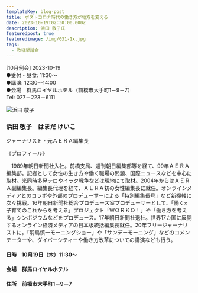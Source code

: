 ```yaml
---
templateKey: blog-post
title: ポストコロナ時代の働き方が地方を変える
date: 2023-10-19T02:30:00.000Z
description: 浜田 敬子氏
featuredpost: true
featuredimage: /img/031-1x.jpg
tags:
  - 政経懇話会
---
```

\[10月例会] 2023-10-19<br />
●受付・昼食: 11:30〜<br />
●講演: 12:30〜14:00<br />
●会場　群馬ロイヤルホテル（前橋市大手町1－9－7）<br />
Tel: 027－223－6111<br />

![浜田 敬子](/img/031-1x.jpg "浜田 敬子　はまだ けいこ")

### 浜田 敬子　はまだ けいこ

ジャーナリスト・元ＡＥＲＡ編集長

《プロフィール》

　1989年朝日新聞社入社。前橋支局、週刊朝日編集部等を経て、99年ＡＥＲＡ編集部。記者として女性の生き方や働く職場の問題、国際ニュースなどを中心に取材。米同時多発テロやイラク戦争などは現地にて取材。2004年からはＡＥＲＡ副編集長。編集長代理を経て、ＡＥＲＡ初の女性編集長に就任。オンラインメディアとのコラボや外部のプロデューサーによる「特別編集長号」など新機軸に次々挑戦。16年朝日新聞社総合プロデュース室プロデューサーとして、「働く×子育てのこれからを考える」プロジェクト「ＷＯＲＫＯ！」や「働き方を考える」シンポジウムなどをプロデュース。17年朝日新聞社退社。世界17カ国に展開するオンライン経済メディアの日本版統括編集長就任。20年フリージャーナリストに。「羽鳥慎一モーニングショー」や「サンデーモーニング」などのコメンテーターや、ダイバーシティーや働き方改革についての講演なども行う。

#### 日時　10月19日（木）11:30〜

#### 会場　群馬ロイヤルホテル

#### 住所　前橋市大手町1－9－7